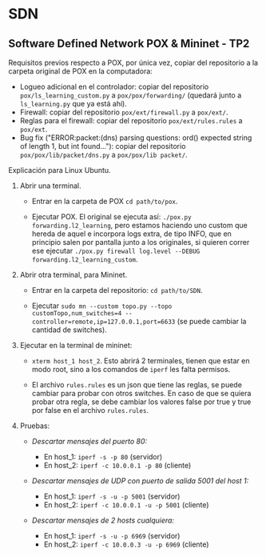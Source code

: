 # SDN

## Software Defined Network POX &amp; Mininet - TP2

Requisitos previos respecto a POX, por única vez, copiar del repositorio a la carpeta original de POX en la computadora:

- Logueo adicional en el controlador: copiar del repositorio `pox/ls_learning_custom.py` a `pox/pox/forwarding/` (quedará junto a `ls_learning.py` que ya está ahí).
- Firewall: copiar del repositorio `pox/ext/firewall.py` a `pox/ext/`.   
- Reglas para el firewall: copiar del repositorio `pox/ext/rules.rules` a `pox/ext`.
- Bug fix ("ERROR:packet:(dns) parsing questions: ord() expected string of length 1, but int found..."): copiar del repositorio `pox/pox/lib/packet/dns.py` a `pox/pox/lib packet/`.


Explicación para Linux Ubuntu.
1) Abrir una terminal.
    - Entrar en la carpeta de POX `cd path/to/pox`.
    
    - Ejecutar POX. El original se ejecuta así: `./pox.py forwarding.l2_learning`, pero estamos haciendo uno custom que hereda de aquel e incorpora logs extra, de tipo INFO, que en principio salen por pantalla junto a los originales, si quieren correr ese ejecutar `./pox.py firewall log.level --DEBUG forwarding.l2_learning_custom`.
 
2) Abrir otra terminal, para Mininet.
    - Entrar en la carpeta del repositorio: `cd path/to/SDN`.

    - Ejecutar `sudo mn --custom topo.py --topo customTopo,num_switches=4 --controller=remote,ip=127.0.0.1,port=6633` (se puede cambiar la cantidad de switches).

3) Ejecutar en la terminal de mininet:

    - `xterm host_1 host_2`. Esto abrirá 2 terminales, tienen que estar en modo root, sino a los comandos de `iperf` les falta permisos.

    - El archivo `rules.rules` es un json que tiene las reglas, se puede cambiar para probar con otros switches. En caso de que se quiera probar otra regla, se debe cambiar los valores false por true y true por false en el archivo `rules.rules`.


4) Pruebas:
    - _Descartar mensajes del puerto 80:_
        - En host_1: `iperf -s -p 80` (servidor)
        - En host_2: `iperf -c 10.0.0.1 -p 80` (cliente)

    - _Descartar mensajes de UDP con puerto de salida 5001 del host 1:_
        - En host_1: `iperf -s -u -p 5001` (servidor)
        - En host_2: `iperf -c 10.0.0.1 -u -p 5001` (cliente)

    - _Descartar mensajes de 2 hosts cualquiera:_
        - En host_1: `iperf -s -u -p 6969` (servidor)
        - En host_2: `iperf -c 10.0.0.3 -u -p 6969` (cliente)